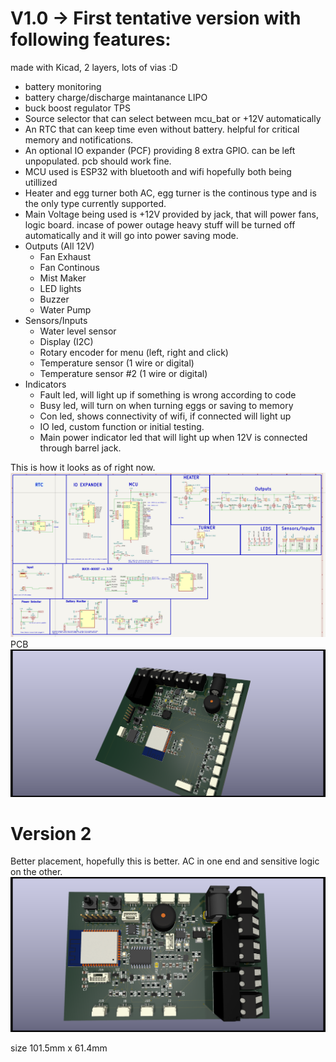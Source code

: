 # V1.0 -> First tentative version with following features: 
made with Kicad, 2 layers, lots of vias :D 
- battery monitoring
- battery charge/discharge maintanance LIPO 
- buck boost regulator TPS 
- Source selector that can select between mcu_bat or +12V automatically
- An RTC that can keep time even without battery. helpful for critical memory and notifications. 
- An optional IO expander (PCF) providing 8 extra GPIO. can be left unpopulated. pcb should work fine. 
- MCU used is ESP32 with bluetooth and wifi hopefully both being utillized
- Heater and egg turner both AC, egg turner is the continous type and is the only type currently supported. 
- Main Voltage being used is +12V provided by jack, that will power fans, logic board. incase of power outage heavy stuff will be turned off automatically and it will go into power saving mode. 
- Outputs (All 12V)
    - Fan Exhaust 
    - Fan Continous 
    - Mist Maker 
    - LED lights 
    - Buzzer
    - Water Pump 
- Sensors/Inputs
    - Water level sensor
    - Display (I2C)
    - Rotary encoder for menu (left, right and click)
    - Temperature sensor (1 wire or digital)
    - Temperature sensor #2 (1 wire or digital)
- Indicators
    - Fault led, will light up if something is wrong according to code
    - Busy led, will turn on when turning eggs or saving to memory 
    - Con led, shows connectivity of wifi, if connected will light up
    - IO led, custom function or initial testing. 
    - Main power indicator led that will light up when 12V is connected through barrel jack. 


This is how it looks as of right now. 
![Version 1](Assets/sch_version_1.png "schematic")
PCB 
![Version 1](Assets/pcb_pretty_better.png "pcb")


# Version 2 
Better placement, hopefully this is better. 
AC in one end and sensitive logic on the other. 
![Version 2](Assets/pcb_version2_better.png "pcb")

size 101.5mm x 61.4mm

